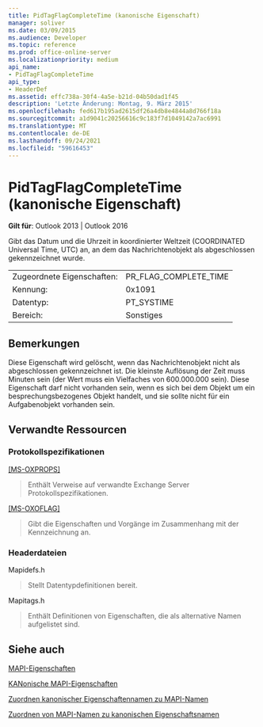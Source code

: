 ```yaml
---
title: PidTagFlagCompleteTime (kanonische Eigenschaft)
manager: soliver
ms.date: 03/09/2015
ms.audience: Developer
ms.topic: reference
ms.prod: office-online-server
ms.localizationpriority: medium
api_name:
- PidTagFlagCompleteTime
api_type:
- HeaderDef
ms.assetid: effc738a-30f4-4a5e-b21d-04b50dad1f45
description: 'Letzte Änderung: Montag, 9. März 2015'
ms.openlocfilehash: fed617b195ad2615df26a4db8e4844a8d766f18a
ms.sourcegitcommit: a1d9041c20256616c9c183f7d1049142a7ac6991
ms.translationtype: MT
ms.contentlocale: de-DE
ms.lasthandoff: 09/24/2021
ms.locfileid: "59616453"
---
```

# <a name="pidtagflagcompletetime-canonical-property"></a>PidTagFlagCompleteTime (kanonische Eigenschaft)

  
  
**Gilt für**: Outlook 2013 | Outlook 2016 
  
Gibt das Datum und die Uhrzeit in koordinierter Weltzeit (COORDINATED Universal Time, UTC) an, an dem das Nachrichtenobjekt als abgeschlossen gekennzeichnet wurde.
  
|||
|:-----|:-----|
|Zugeordnete Eigenschaften:  <br/> |PR_FLAG_COMPLETE_TIME  <br/> |
|Kennung:  <br/> |0x1091  <br/> |
|Datentyp:  <br/> |PT_SYSTIME  <br/> |
|Bereich:  <br/> |Sonstiges  <br/> |
   
## <a name="remarks"></a>Bemerkungen

Diese Eigenschaft wird gelöscht, wenn das Nachrichtenobjekt nicht als abgeschlossen gekennzeichnet ist. Die kleinste Auflösung der Zeit muss Minuten sein (der Wert muss ein Vielfaches von 600.000.000 sein). Diese Eigenschaft darf nicht vorhanden sein, wenn es sich bei dem Objekt um ein besprechungsbezogenes Objekt handelt, und sie sollte nicht für ein Aufgabenobjekt vorhanden sein.
  
## <a name="related-resources"></a>Verwandte Ressourcen

### <a name="protocol-specifications"></a>Protokollspezifikationen

[[MS-OXPROPS]](https://msdn.microsoft.com/library/f6ab1613-aefe-447d-a49c-18217230b148%28Office.15%29.aspx)
  
> Enthält Verweise auf verwandte Exchange Server Protokollspezifikationen.
    
[[MS-OXOFLAG]](https://msdn.microsoft.com/library/f1e50be4-ed30-4c2a-b5cb-8ff3aaaf9b91%28Office.15%29.aspx)
  
> Gibt die Eigenschaften und Vorgänge im Zusammenhang mit der Kennzeichnung an.
    
### <a name="header-files"></a>Headerdateien

Mapidefs.h
  
> Stellt Datentypdefinitionen bereit.
    
Mapitags.h
  
> Enthält Definitionen von Eigenschaften, die als alternative Namen aufgelistet sind.
    
## <a name="see-also"></a>Siehe auch



[MAPI-Eigenschaften](mapi-properties.md)
  
[KANonische MAPI-Eigenschaften](mapi-canonical-properties.md)
  
[Zuordnen kanonischer Eigenschaftennamen zu MAPI-Namen](mapping-canonical-property-names-to-mapi-names.md)
  
[Zuordnen von MAPI-Namen zu kanonischen Eigenschaftsnamen](mapping-mapi-names-to-canonical-property-names.md)

